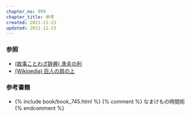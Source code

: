 ```yaml
---
chapter_no: 999
chapter_title: 参考
created: 2021-11-23
updated: 2021-11-23
---
```

### 参照
- [(故事ことわざ辞典) 漁夫の利](http://kotowaza-allguide.com/ki/gyofunori.html)
- [(Wikipedia) 巨人の肩の上](https://ja.wikipedia.org/wiki/%E5%B7%A8%E4%BA%BA%E3%81%AE%E8%82%A9%E3%81%AE%E4%B8%8A)

### 参考書籍
- {% include book/book_745.html %} {% comment %} なまけもの時間術 {% endcomment %}
